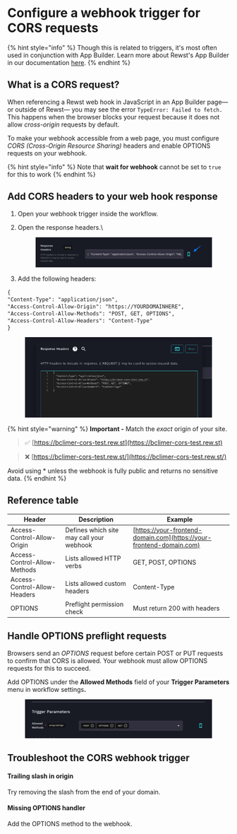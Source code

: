 # Configure a webhook trigger for CORS requests

{% hint style="info" %}
Though this is related to triggers, it's most often used in conjunction with App Builder. Learn more about Rewst's App Builder in our documentation [here](../../../app-builder/).&#x20;
{% endhint %}

## What is a CORS request?

When referencing a Rewst web hook in JavaScript in an App Builder page— or outside of Rewst— you may see the error `TypeError: Failed to fetch.` This happens when the browser blocks your request because it does not allow _cross-origin_ requests by default.

To make your webhook accessible from a web page, you must configure _CORS (Cross-Origin Resource Sharing)_ headers and enable OPTIONS requests on your webhook.

{% hint style="info" %}
Note that **wait for webhook** cannot be set to `true` for this to work
{% endhint %}

## Add CORS headers to your web hook response

1. Open your webhook trigger inside the workflow.
2.  Open the response headers.\


    <figure><img src="../../../../.gitbook/assets/image.png" alt=""><figcaption></figcaption></figure>
3. Add the following headers:

```django
{
"Content-Type": "application/json",
"Access-Control-Allow-Origin": "https://YOURDOMAINHERE",
"Access-Control-Allow-Methods": "POST, GET, OPTIONS",
"Access-Control-Allow-Headers": "Content-Type"
}
```

<figure><img src="../../../../.gitbook/assets/image (1).png" alt=""><figcaption></figcaption></figure>



{% hint style="warning" %}
**Important -** Match the _exact_ origin of your site.

> ✅ [https://bclimer-cors-test.rew.st](https://bclimer-cors-test.rew.st)

> ❌ [https://bclimer-cors-test.rew.st/](https://bclimer-cors-test.rew.st/)

Avoid using \* unless the webhook is fully public and returns no sensitive data.
{% endhint %}

## Reference table

| Header                       | Description                              | Example                                                              |
| ---------------------------- | ---------------------------------------- | -------------------------------------------------------------------- |
| Access-Control-Allow-Origin  | Defines which site may call your webhook | [https://your-frontend-domain.com](https://your-frontend-domain.com) |
| Access-Control-Allow-Methods | Lists allowed HTTP verbs                 | GET, POST, OPTIONS                                                   |
| Access-Control-Allow-Headers | Lists allowed custom headers             | Content-Type                                                         |
| OPTIONS                      | Preflight permission check               | Must return 200 with headers                                         |

## Handle OPTIONS preflight requests

Browsers send an _OPTIONS_ request before certain POST or PUT requests to confirm that CORS is allowed. Your webhook must allow OPTIONS requests for this to succeed.

Add OPTIONS under the **Allowed Methods** field of your **Trigger Parameters** menu in workflow setting&#x73;**.**

<figure><img src="../../../../.gitbook/assets/image (2).png" alt=""><figcaption></figcaption></figure>

## Troubleshoot the CORS webhook trigger

#### Trailing slash in origin

Try removing the slash from the end of your domain.

#### Missing OPTIONS handler

Add the OPTIONS method to the webhook.
